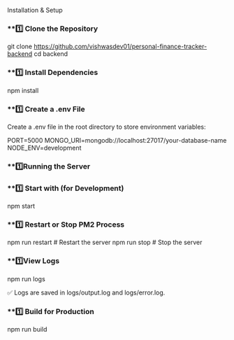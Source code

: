  Installation & Setup

 ### **1️⃣ Clone the Repository

git clone https://github.com/vishwasdev01/personal-finance-tracker-backend
cd backend
 ### **1️⃣ Install Dependencies

npm install

 ### **1️⃣ Create a .env File

Create a .env file in the root directory to store environment variables:

PORT=5000
MONGO_URI=mongodb://localhost:27017/your-database-name
NODE_ENV=development

 ### **1️⃣Running the Server

 ### **1️⃣ Start with  (for Development)

npm start

 ### **1️⃣ Restart or Stop PM2 Process

npm run restart  # Restart the server
npm run stop     # Stop the server

 ### **1️⃣View Logs

npm run logs

✅ Logs are saved in logs/output.log and logs/error.log.

 ### **1️⃣ Build for Production
 npm run build
